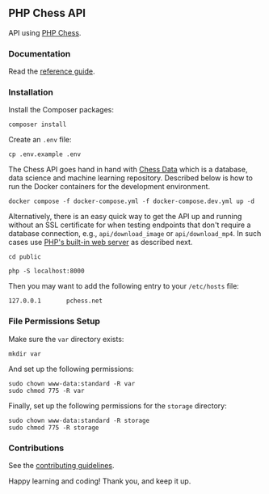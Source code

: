 ## PHP Chess API

API using [PHP Chess](https://github.com/chesslablab/php-chess).

### Documentation

Read the [reference guide](https://www.chesslablab.com/documentation/).

### Installation

Install the Composer packages:
```
composer install
```

Create an `.env` file:

```
cp .env.example .env
```

The Chess API goes hand in hand with [Chess Data](https://github.com/chesslablab/chess-data) which is a database, data science and machine learning repository. Described below is how to run the Docker containers for the development environment.

```
docker compose -f docker-compose.yml -f docker-compose.dev.yml up -d
```

Alternatively, there is an easy quick way to get the API up and running without an SSL certificate for when testing endpoints that don't require a database connection, e.g., `api/download_image` or `api/download_mp4`. In such cases use [PHP's built-in web server](https://www.php.net/manual/en/features.commandline.webserver.php) as described next.

```
cd public
```
```
php -S localhost:8000
```

Then you may want to add the following entry to your `/etc/hosts` file:

```
127.0.0.1       pchess.net
```

### File Permissions Setup

Make sure the `var` directory exists:

```
mkdir var
```

And set up the following permissions:

```
sudo chown www-data:standard -R var
sudo chmod 775 -R var
```

Finally, set up the following permissions for the `storage` directory:

```
sudo chown www-data:standard -R storage
sudo chmod 775 -R storage
```

### Contributions

See the [contributing guidelines](https://github.com/chesslablab/chess-api/blob/main/CONTRIBUTING.md).

Happy learning and coding! Thank you, and keep it up.
